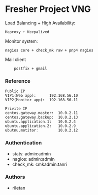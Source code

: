 # Fresher Project VNG

Load Balancing + High Availability:
```
Haproxy + Keepalived
```
Monitor system:
```
nagios core + check_mk raw + pnp4 nagios 
```
Mail client
```
    postfix + gmail
```
### Reference
```
Public IP
VIP1(Web app):      192.168.56.10
VIP2(Monitor app):  192.168.56.11
```
```
Privite IP
centos.gateway.master:  10.0.2.11
centos.gateway.backup:  10.0.2.13
ubuntu.application.1:   10.0.2.4
ubuntu.application.2:   10.0.2.9
ubutnu.motitor:         10.0.2.12
```
###  Authentication


* stats:      admin:admin
* nagios:     admin:admin
* check_mk:   cmkadmin:tanri      

### Authors
* riletan
